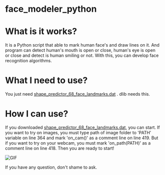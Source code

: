 # face_modeler_python

# What is it works?

It is a Python script that able to mark human face's and draw lines on it. And program can detect human's mouth is open or close, human's eye is open or close and detect is human smiling or not. With this, you can develop face recognition algorithms.

# What I need to use?

You just need [shape_predictor_68_face_landmarks.dat](https://github.com/AKSHAYUBHAT/TensorFace/blob/master/openface/models/dlib/shape_predictor_68_face_landmarks.dat) . dlib needs this.

# How I can use?

If you downloaded [shape_predictor_68_face_landmarks.dat](https://github.com/AKSHAYUBHAT/TensorFace/blob/master/openface/models/dlib/shape_predictor_68_face_landmarks.dat), you can start. If you want to try on images, you must type path of image folder to 'PATH' variable on line 364 and mark 'on_cam()' as a comment line on line 419. But if you want to try on your webcam, you must mark 'on_path(PATH)' as a comment line on line 418. Then you are ready to start!

![GIF](https://media.giphy.com/media/W2QrhXFd4u7g8cQPmo/giphy.gif)

If you have any question, don't shame to ask.

